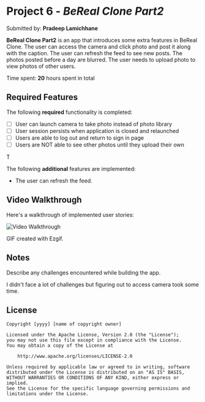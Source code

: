 # Project 6 - *BeReal Clone Part2*

Submitted by: **Pradeep Lamichhane**

**BeReal Clone Part2** is an app that introduces some extra features in BeReal Clone. The user can access the camera and click photo and post it along with the caption. The user can refresh the feed to see new posts. The photos posted before a day are blurred. The user needs to upload photo to view photos of other users.

Time spent: **20** hours spent in total

## Required Features

The following **required** functionality is completed:

- [ ] User can launch camera to take photo instead of photo library
- [ ] User session persists when application is closed and relaunched
- [ ] Users are able to log out and return to sign in page
- [ ] Users are NOT able to see other photos until they upload their own	
 
T

The following **additional** features are implemented:

- The user can refresh the feed.

## Video Walkthrough

Here's a walkthrough of implemented user stories:

<img src='./U6.gif' title='Video Walkthrough' width='' alt='Video Walkthrough' />

<!-- Replace this with whatever GIF tool you used! -->
GIF created with Ezgif. 
<!-- Recommended tools:
[Kap](https://getkap.co/) for macOS
[ScreenToGif](https://www.screentogif.com/) for Windows
[peek](https://github.com/phw/peek) for Linux. -->

## Notes

Describe any challenges encountered while building the app.

I didn't face a lot of challenges but figuring out to access camera took some time.

## License

    Copyright [yyyy] [name of copyright owner]

    Licensed under the Apache License, Version 2.0 (the "License");
    you may not use this file except in compliance with the License.
    You may obtain a copy of the License at

        http://www.apache.org/licenses/LICENSE-2.0

    Unless required by applicable law or agreed to in writing, software
    distributed under the License is distributed on an "AS IS" BASIS,
    WITHOUT WARRANTIES OR CONDITIONS OF ANY KIND, either express or implied.
    See the License for the specific language governing permissions and
    limitations under the License.
